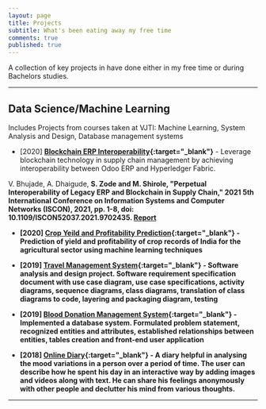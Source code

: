 ```yaml
---
layout: page
title: Projects
subtitle: What's been eating away my free time
comments: true
published: true
---
```


A collection of key projects in have done either in my free time or during Bachelors studies. 

---

## Data Science/Machine Learning

Includes Projects from courses taken at VJTI: Machine Learning, System Analysis and Design, Database management systems

-  [2020] **[Blockchain ERP Interoperability](https://github.com/VaibhavBhujade/Blockchain-ERP-interoperability){:target="_blank"}** - Leverage blockchain technology in supply chain management by achieving interoperability between Odoo ERP and Hyperledger Fabric.

V. Bhujade, A. Dhaigude, <strong>S. Zode<strong> and M. Shirole, "Perpetual Interoperability of Legacy ERP and Blockchain in Supply Chain," 2021 5th International Conference on Information Systems and Computer Networks (ISCON), 2021, pp. 1-8, doi: 10.1109/ISCON52037.2021.9702435.
[Report](https://ieeexplore.ieee.org/document/9702435)


-  [2020] **[Crop Yeild and Profitability Prediction](https://github.com/shreyzo/Crop-yield-and-profitability-prediction){:target="_blank"}** - Prediction of yield and profitability of crop records of India for the agricultural sector using machine learning techniques

-  [2019] **[Travel Management System](https://github.com/shreyzo/Travel-Management-System){:target="_blank"}** - Software analysis and design project.
Software requirement specification document with use case diagram, use case specifications, activity diagrams, sequence diagrams, class diagrams, translation of class diagrams to code, layering and  packaging diagram, testing

-  [2019] **[Blood Donation Management System](https://github.com/shreyzo/Blood_donation){:target="_blank"}** - Implemented a database system.
Formulated problem statement, recognized entities and attributes, established relationships between entities, tables creation and front-end user application

-  [2018] **[Online Diary](https://github.com/shreyzo/calendar){:target="_blank"}** - A diary helpful in analysing the mood variations in a person over a period of time. The user can describe how he spent his day in an interactive way by adding images and videos along with text. He can share his feelings anonymously with other people and declutter his mind from various thoughts.

---